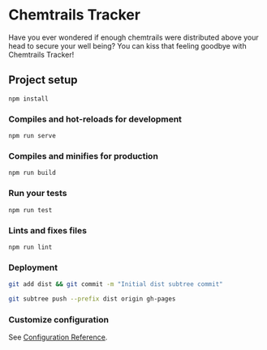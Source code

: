# Chemtrails Tracker

Have you ever wondered if enough chemtrails were distributed above your head to secure your well being? You can kiss that feeling goodbye with Chemtrails Tracker!

## Project setup

```
npm install
```

### Compiles and hot-reloads for development

```
npm run serve
```

### Compiles and minifies for production

```
npm run build
```

### Run your tests

```
npm run test
```

### Lints and fixes files

```
npm run lint
```

### Deployment

```bash
git add dist && git commit -m "Initial dist subtree commit"
```

```bash
git subtree push --prefix dist origin gh-pages
```

### Customize configuration

See [Configuration Reference](https://cli.vuejs.org/config/).
